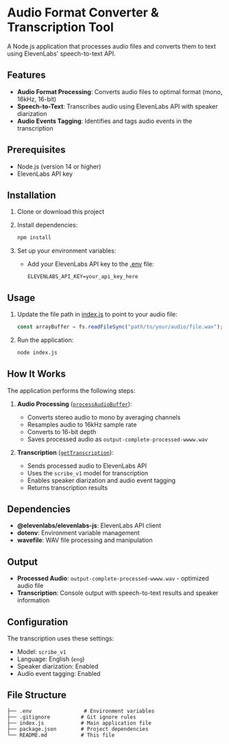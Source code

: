 # Audio Format Converter & Transcription Tool

A Node.js application that processes audio files and converts them to text using ElevenLabs' speech-to-text API.

## Features

- **Audio Format Processing**: Converts audio files to optimal format (mono, 16kHz, 16-bit)
- **Speech-to-Text**: Transcribes audio using ElevenLabs API with speaker diarization
- **Audio Events Tagging**: Identifies and tags audio events in the transcription

## Prerequisites

- Node.js (version 14 or higher)
- ElevenLabs API key

## Installation

1. Clone or download this project
2. Install dependencies:
   ```bash
   npm install
   ```

3. Set up your environment variables:
   - Add your ElevenLabs API key to the [.env](.env) file:
     ```
     ELEVENLABS_API_KEY=your_api_key_here
     ```

## Usage

1. Update the file path in [index.js](index.js) to point to your audio file:
   ```js
   const arrayBuffer = fs.readFileSync("path/to/your/audio/file.wav");
   ```

2. Run the application:
   ```bash
   node index.js
   ```

## How It Works

The application performs the following steps:

1. **Audio Processing** ([`processAudioBuffer`](index.js)):
   - Converts stereo audio to mono by averaging channels
   - Resamples audio to 16kHz sample rate
   - Converts to 16-bit depth
   - Saves processed audio as `output-complete-processed-wwww.wav`

2. **Transcription** ([`getTranscription`](index.js)):
   - Sends processed audio to ElevenLabs API
   - Uses the `scribe_v1` model for transcription
   - Enables speaker diarization and audio event tagging
   - Returns transcription results

## Dependencies

- **@elevenlabs/elevenlabs-js**: ElevenLabs API client
- **dotenv**: Environment variable management
- **wavefile**: WAV file processing and manipulation

## Output

- **Processed Audio**: `output-complete-processed-wwww.wav` - optimized audio file
- **Transcription**: Console output with speech-to-text results and speaker information

## Configuration

The transcription uses these settings:
- Model: `scribe_v1`
- Language: English (`eng`)
- Speaker diarization: Enabled
- Audio event tagging: Enabled

## File Structure

```
├── .env                 # Environment variables
├── .gitignore          # Git ignore rules
├── index.js            # Main application file
├── package.json        # Project dependencies
└── README.md           # This file
```
